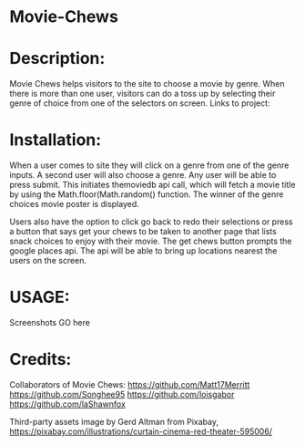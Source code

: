 # Movie-Chews

# Description:

 Movie Chews helps visitors to the site to choose a movie by genre. When there is more than one user, visitors can do a toss up by selecting their genre of choice from one of the selectors on screen. 
Links to project:

# Installation:
 When a user comes to site they will click on a genre from one of the genre inputs.
 A second user will also choose a genre. Any user will be able to press submit. This initiates themoviedb api call, which will fetch a movie title by using the Math.floor(Math.random() function. The winner of the genre choices movie poster is displayed.

Users also have the option to click go back to redo their selections or press a button that says get your chews to be taken to another page that lists snack choices to enjoy with their  movie. The get chews button prompts the google places api. The api will be able to bring up locations nearest the users on the screen.


# USAGE:
 Screenshots GO here 
# Credits:

 Collaborators of Movie Chews:
  https://github.com/Matt17Merritt
  https://github.com/Songhee95
  https://github.com/loisgabor
  https://github.com/laShawnfox

  Third-party assets image by Gerd Altman from Pixabay,  https://pixabay.com/illustrations/curtain-cinema-red-theater-595006/